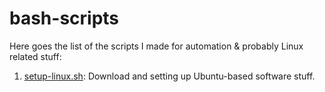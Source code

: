 # bash-scripts
Here goes the list of the scripts I made for automation & probably Linux related stuff:

1. [setup-linux.sh](scripts/setup-linux.sh): Download and setting up Ubuntu-based software stuff.
